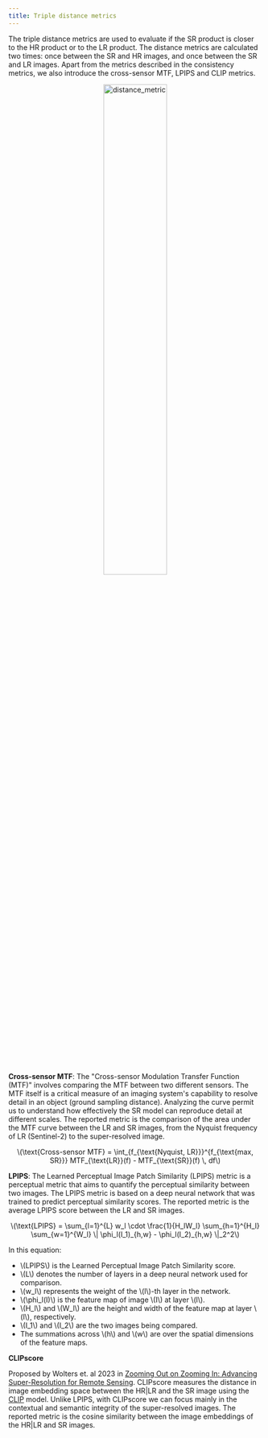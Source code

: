 ```yaml
---
title: Triple distance metrics
---
```



The triple distance metrics are used to evaluate if the SR product is closer
to the HR product or to the LR product. The distance metrics are calculated two times: once between the SR and HR images, and once between the SR and LR images. Apart from the metrics described in the consistency metrics, we also introduce the cross-sensor MTF, LPIPS and CLIP metrics.

<p align="center">
  <img src="../../imgs/images_opensrtest/distance_metric.png" alt="distance_metric" width="50%">
</p>

**Cross-sensor MTF**: The "Cross-sensor Modulation Transfer Function (MTF)" involves comparing the MTF between two different sensors. The MTF itself is a critical measure of an imaging system's capability to resolve detail in an object (ground sampling distance). Analyzing the curve permit us to understand how effectively the SR model can reproduce detail at different scales. The reported metric is the comparison of the area under the MTF curve between the LR and SR images, from the Nyquist frequency of LR (Sentinel-2) to the super-resolved image.

<p style="text-align: center;">\(\text{Cross-sensor MTF} = \int_{f_{\text{Nyquist,
										LR}}}^{f_{\text{max, SR}}} MTF_{\text{LR}}(f) -
										MTF_{\text{SR}}(f) \, df\)</p>

**LPIPS**: The Learned Perceptual Image Patch Similarity (LPIPS) metric is a perceptual metric that aims to quantify the perceptual similarity between two images. The LPIPS metric is based on a deep neural network that was trained to predict perceptual similarity scores. The reported metric is the average LPIPS score between the LR and SR images.

<p style="text-align: center;">\(\text{LPIPS} = \sum_{l=1}^{L} w_l \cdot \frac{1}{H_lW_l}
										\sum_{h=1}^{H_l} \sum_{w=1}^{W_l} \|
										\phi_l(I_1)_{h,w} - \phi_l(I_2)_{h,w} \|_2^2\)</p>

<p style="margin-top: 10px;">In this equation:</p>
									<ul>
										<li>\(LPIPS\) is the Learned Perceptual Image Patch Similarity score.</li>
										<li>\(L\) denotes the number of layers in a deep neural network used for comparison.</li>
										<li>\(w_l\) represents the weight of the \(l\)-th layer in the network.</li>
										<li>\(\phi_l(I)\) is the feature map of image \(I\) at layer \(l\).</li>
										<li>\(H_l\) and \(W_l\) are the height and width of the feature map at layer \(l\), respectively.
										</li>
										<li>\(I_1\) and \(I_2\) are the two images being compared.</li>
										<li>The summations across \(h\) and \(w\) are over the spatial dimensions of the feature maps.</li>
									</ul>
									
**CLIPscore**

Proposed by Wolters et. al 2023 in [Zooming Out on Zooming In: Advancing Super-Resolution for Remote Sensing](https://arxiv.org/abs/2311.18082). CLIPscore measures the distance in image embedding space between the HR|LR and the SR image using the [CLIP](https://github.com/openai/CLIP) model. Unlike LPIPS, with CLIPscore we can focus mainly in the contextual and semantic integrity of the super-resolved images. The reported metric is the cosine similarity between the image embeddings of the HR|LR and SR images.